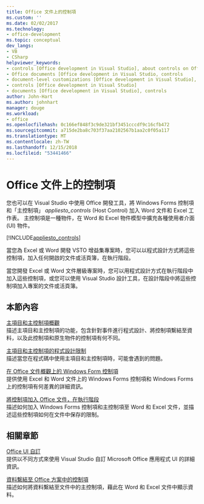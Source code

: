 ```yaml
---
title: Office 文件上的控制項
ms.custom: ''
ms.date: 02/02/2017
ms.technology:
- office-development
ms.topic: conceptual
dev_langs:
- VB
- CSharp
helpviewer_keywords:
- controls [Office development in Visual Studio], about controls on Office documents
- Office documents [Office development in Visual Studio, controls
- document-level customizations [Office development in Visual Studio], controls
- controls [Office development in Visual Studio]
- documents [Office development in Visual Studio], controls
author: John-Hart
ms.author: johnhart
manager: douge
ms.workload:
- office
ms.openlocfilehash: 0c166ef848f3c9de321bf3451cccdf9c16cfb472
ms.sourcegitcommit: a715de2ba8c703f37aa2102567b1aa2c0f05a117
ms.translationtype: MT
ms.contentlocale: zh-TW
ms.lasthandoff: 12/15/2018
ms.locfileid: "53441466"
---
```

# <a name="controls-on-office-documents"></a>Office 文件上的控制項
  您也可以在 Visual Studio 中使用 Office 開發工具，將 Windows Forms 控制項和「主控制項」 *appliesto_controls* (Host Control) 加入 Word 文件和 Excel 工作表。 主控制項是一種物件，在 Word 和 Excel 物件模型中擴充各種使用者介面 (UI) 物件。  
  
 [!INCLUDE[appliesto_controls](../vsto/includes/appliesto-controls-md.md)]  
  
 當您為 Excel 或 Word 開發 VSTO 增益集專案時，您可以以程式設計方式將這些控制項，加入任何開啟的文件或活頁簿，在執行階段。  
  
 當您開發 Excel 或 Word 文件層級專案時，您可以用程式設計方式在執行階段中加入這些控制項，或您可以使用 Visual Studio 設計工具，在設計階段中將這些控制項加入專案的文件或活頁簿。  
  
## <a name="in-this-section"></a>本節內容  
 [主項目和主控制項概觀](../vsto/host-items-and-host-controls-overview.md)  
 描述主項目和主控制項的功能，包含針對事件進行程式設計、將控制項繫結至資料，以及此控制項和原生物件的控制項有何不同。  
  
 [主項目和主控制項的程式設計限制](../vsto/programmatic-limitations-of-host-items-and-host-controls.md)  
 描述當您在程式碼中使用主項目和主控制項時，可能會遇到的問題。  
  
 [在 Office 文件概觀上的 Windows Form 控制項](../vsto/windows-forms-controls-on-office-documents-overview.md)  
 提供使用 Excel 和 Word 文件上的 Windows Forms 控制項和 Windows Forms 上的控制項有何差異的詳細資訊。  
  
 [將控制項加入 Office 文件，在執行階段](../vsto/adding-controls-to-office-documents-at-run-time.md)  
 描述如何加入 Windows Forms 控制項和主控制項至 Word 和 Excel 文件，並描述這些控制項如何在文件中保存的限制。  
  
## <a name="related-sections"></a>相關章節  
 [Office UI 自訂](../vsto/office-ui-customization.md)  
 提供以不同方式來使用 Visual Studio 自訂 Microsoft Office 應用程式 UI 的詳細資訊。  
  
 [資料繫結至 Office 方案中的控制項](../vsto/binding-data-to-controls-in-office-solutions.md)  
 描述如何將資料繫結至文件中的主控制項，藉此在 Word 和 Excel 文件中顯示資料。  
  
  